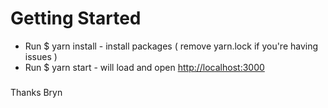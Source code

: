# Getting Started

- Run \$ yarn install - install packages ( remove yarn.lock if you're having issues )
- Run \$ yarn start - will load and open [http://localhost:3000](http://localhost:3000)

###
Thanks Bryn
